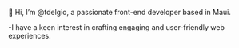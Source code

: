 👋 Hi, I’m @tdelgio, a passionate front-end developer based in Maui.

-I have a keen interest in crafting engaging and user-friendly web experiences. 

<!---
tdelgio/tdelgio is a ✨ special ✨ repository because its `README.md` (this file) appears on your GitHub profile.
You can click the Preview link to take a look at your changes.
--->
